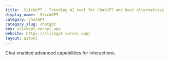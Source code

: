 ```yaml
---
title:  SlickGPT - Trending AI tool for ChatGPT and best alternatives
display_name:  SlickGPT
category: ChatGPT
category_slug: chatgpt
key: slickgpt_vercel_app
website: https://slickgpt.vercel.app/
layout: aitool
---
```


Chat enabled advanced capabilities for interactions.
